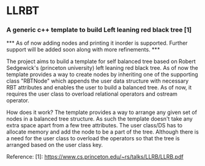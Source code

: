 # LLRBT
### A generic c++ template to build Left leaning red black tree [1]
*** As of now adding nodes and printing it inorder is supported. Further support will be added soon along with more refinements. ***

The project aims to build a template for self balanced tree based on Robert Sedgewick's (princeton university) left leaning red black tree.
As of now the template provides a way to create nodes by inheriting one of the supporting class "RBTNode" which appends the user data structure with necessary RBT attributes and enables the user to build a balanced tree.
As of now, it requires the user class to overload relational operators and ostream operator. 

How does it work?
The template provides a way to arrange any given set of nodes in a balanced tree structure. 
As such the template doesn't take any extra space apart from a few tree attributes. The user class/DS has to allocate memory and add the node to be a part of the tree. 
Although there is a need for the user class to overload the operators so that the tree is arranged based on the user class key.

Reference:
[1]: https://www.cs.princeton.edu/~rs/talks/LLRB/LLRB.pdf 

